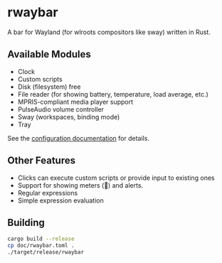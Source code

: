# rwaybar

A bar for Wayland (for wlroots compositors like sway) written in Rust.

## Available Modules

- Clock
- Custom scripts
- Disk (filesystem) free
- File reader (for showing battery, temperature, load average, etc.)
- MPRIS-compliant media player support
- PulseAudio volume controller
- Sway (workspaces, binding mode)
- Tray

See the [configuration documentation](doc/config.md) for details.

## Other Features

- Clicks can execute custom scripts or provide input to existing ones
- Support for showing meters () and alerts.
- Regular expressions
- Simple expression evaluation

## Building

```bash
cargo build --release
cp doc/rwaybar.toml .
./target/release/rwaybar
```
